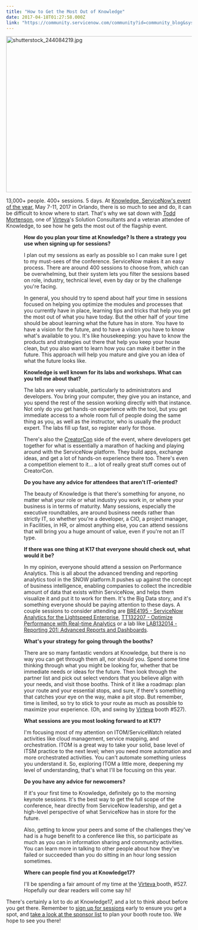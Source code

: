 ```yaml
---
title: "How to Get the Most Out of Knowledge"
date: 2017-04-18T01:27:58.000Z
link: "https://community.servicenow.com/community?id=community_blog&sys_id=2becee65dbd0dbc01dcaf3231f9619a7"
---
```

<p><span style="color: #222222;"><img   alt="shutterstock_244084219.jpg" class="image-1 jive-image" src="0f09c402db1c1304b322f4621f961959.iix" style="width: 620px; height: 422px;"/></span></p><p><span style="color: #222222;">13,000+ people. 400+ sessions. 5 days. At </span><a title="nowledge.servicenow.com/" href="https://knowledge.servicenow.com/">Knowledge, ServiceNow's event of the year</a><span style="color: #222222;">, May 7-11, 2017 in Orlando, there is so much to see and do, it can be difficult to know where to start. That's why we sat down with </span><a title="ww.linkedin.com/in/tmortenson/" href="https://www.linkedin.com/in/tmortenson/">Todd Mortenson</a><span style="color: #222222;">, one of <a title="w.virteva.com/" href="http://www.virteva.com/">Virteva</a>'s Solution Consultants and a veteran attendee of Knowledge, to see how he gets the most out of the flagship event.</span></p><p></p><p style="margin-left: .5in; margin-bottom: .0001pt;"><span style="color: #222222; background: white;"><strong>How do you plan your time at Knowledge? Is there a strategy you use when signing up for sessions?</strong></span></p><p style="margin-left: .5in;"><span style="color: #222222; background: white;">I plan out my sessions as early as possible so I can make sure I get to my must-sees of the conference. ServiceNow makes it an easy process. There are around 400 sessions to choose from, which can be overwhelming, but their system lets you filter the sessions based on role, industry, technical level, even by day or by the challenge you're facing</span><span style="color: #222222;">.</span></p><p style="margin-left: .5in;"><span style="color: #222222;">In general, you should try to spend about half your time in sessions focused on helping you optimize the modules and processes that you currently have in place, learning tips and tricks that help you get the most out of what you have today. But the other half of your time should be about learning what the future has in store. You have to have a vision for the future, and to have a vision you have to know what's available to you. It's like housekeeping: you have to know the products and strategies out there that help you keep your house clean, but you also want to learn how you can make it better in the future. This approach will help you mature and give you an idea of what the future looks like.<strong> </strong></span></p><p style="margin-left: .5in;"></p><p style="margin-left: .5in;"><span style="color: #222222;"><strong>Knowledge is well known for its labs and workshops. What can you tell me about that?</strong></span></p><p style="margin-left: .5in;"><span style="color: #222222;">The labs are very valuable, particularly to administrators and developers. You bring your computer, they give you an instance, and you spend the rest of the session working directly with that instance. Not only do you get hands-on experience with the tool, but you get immediate access to a whole room full of people doing the same thing as you, as well as the instructor, who is usually the product expert. The labs fill up fast, so register early for those.</span></p><p style="margin-left: .5in;"><span style="color: #222222;">There's also the </span><a title="nowledge.servicenow.com/creatorcon.html" href="https://knowledge.servicenow.com/creatorcon.html">CreatorCon</a><span style="color: #222222;"> side of the event, where developers get together for what is essentially a marathon of hacking and playing around with the ServiceNow platform. They build apps, exchange ideas, and get a lot of hands-on experience there too. There's even a competition element to it… a lot of really great stuff comes out of CreatorCon.</span></p><p style="margin-left: .5in;"></p><p style="margin-left: .5in;"><span style="color: #222222; background: white;"><strong>Do you have any advice for attendees that aren't IT-oriented?</strong></span></p><p style="margin-left: .5in;"><span style="color: #222222;">The beauty of Knowledge is that there's something for anyone, no matter what your role or what industry you work in, or where your business is in terms of maturity. Many sessions, especially the executive roundtables, are around business needs rather than strictly IT, so whether you're a developer, a CIO, a project manager, in Facilities, in HR, or almost anything else, you can attend sessions that will bring you a huge amount of value, even if you're not an IT type.   </span></p><p style="margin-left: .5in;"></p><p style="margin-left: .5in; margin-bottom: .0001pt;"><span style="color: #222222; background: white;"><strong>If there was one thing at K17 that everyone should check out, what would it be?</strong></span></p><p style="margin-left: .5in;"><span style="color: #222222;">In my opinion, everyone should attend a session on Performance Analytics. This is all about the advanced trending and reporting analytics tool in the SNOW platform.It pushes up against the concept of business intelligence, enabling companies to collect the incredible amount of data that exists within ServiceNow, and helps them visualize it and put it to work for them. It's the Big Data story, and it's something everyone should be paying attention to these days. A couple sessions to consider attending are </span><a href="https://knowledge.servicenowevents.com/connect/sessionDetail.ww?SESSION_ID=4195"><span style="color: #222222;">BRE4195 - ServiceNow Analytics for the Lightspeed Enterprise</span></a><span style="color: #222222;">, </span><a href="https://knowledge.servicenowevents.com/connect/sessionDetail.ww?SESSION_ID=132207"><span style="color: #222222;">TT132207 - Optimize Performance with Real-time Analytics</span></a><span style="color: #222222;"> or a lab like </span><a href="https://knowledge.servicenowevents.com/connect/sessionDetail.ww?SESSION_ID=132014"><span style="color: #222222;">LAB132014 - Reporting 201: Advanced Reports and Dashboards</span></a><span style="color: #222222;">.</span></p><p style="margin-left: .5in;"></p><p style="margin-left: .5in;"><span style="color: #222222;"><strong>What's your strategy for going through the booths?</strong></span></p><p style="margin-left: .5in;"><span style="color: #222222;">There are so many fantastic vendors at Knowledge, but there is no way you can get through them all, nor should you. Spend some time thinking through what you might be looking for, whether that be immediate needs or ideas for the future. Then look through the partner list and pick out select vendors that you believe align with your needs, and visit those booths. Think of it like a roadmap: plan your route and your essential stops, and sure, if there's something that catches your eye on the way, make a pit stop. But remember, time is limited, so try to stick to your route as much as possible to maximize your experience. (Oh, and swing by <a title="w.virteva.com/" href="http://www.virteva.com/">Virteva</a> booth #527).</span></p><p style="margin-left: .5in;"></p><p style="margin-left: .5in; margin-bottom: .0001pt;"><span style="color: #222222; background: white;"><strong>What sessions are you most looking forward to at K17?</strong></span></p><p style="margin-left: .5in;"><span style="color: #222222;">I'm focusing most of my attention on ITOM/ServiceWatch related activities like cloud management, service mapping, and orchestration. ITOM is a great way to take your solid, base level of ITSM practice to the next level; when you need more automation and more orchestrated activities. You can't automate something unless you understand it. So, exploring ITOM a little more, deepening my level of understanding, that's what I'll be focusing on this year.</span></p><p style="margin-left: .5in;"></p><p style="margin-left: .5in; margin-bottom: .0001pt;"><span style="color: #222222; background: white;"><strong>Do you have any advice for newcomers?</strong></span></p><p style="margin-left: .5in;"><span style="color: #222222;">If it's your first time to Knowledge, definitely go to the morning keynote sessions. It's the best way to get the full scope of the conference, hear directly from ServiceNow leadership, and get a high-level perspective of what ServiceNow has in store for the future.</span></p><p style="margin-left: .5in;"><span style="color: #222222;">Also, getting to know your peers and some of the challenges they've had is a huge benefit to a conference like this, so participate as much as you can in information sharing and community activities. You can learn more in talking to other people about how they've failed or succeeded than you do sitting in an hour long session sometimes. </span></p><p style="margin-left: .5in;"></p><p style="margin-left: .5in; margin-bottom: .0001pt;"><span style="color: #222222; background: white;"><strong>Where can people find you at Knowledge17?</strong></span></p><p style="margin-left: .5in;"><span style="color: #222222;">I'll be spending a fair amount of my time at the <a title="w.virteva.com/" href="http://www.virteva.com/">Virteva </a>booth, #527. Hopefully our dear readers will come say hi!</span></p><p style="margin-left: .5in;"></p><p><span style="color: #222222;">There's certainly a lot to do at Knowledge17, and a lot to think about before you get there. Remember to </span><a title="nowledge.servicenowevents.com/connect/search.ww" href="https://knowledge.servicenowevents.com/connect/search.ww">sign up for sessions</a><span style="color: #222222;"> early to ensure you get a spot, and </span><a title="nowledge.servicenow.com/sponsors.html" href="https://knowledge.servicenow.com/sponsors.html">take a look at the sponsor list</a><span style="color: #222222;"> to plan your booth route too. We hope to see you there!</span></p>